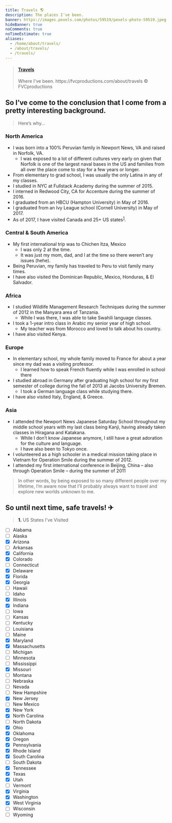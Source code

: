 ```yaml
---
title: Travels 🌎️
description: The places I've been.
banner: https://images.pexels.com/photos/59519/pexels-photo-59519.jpeg
hideBanner: true
noComments: true
noTimeEstimate: true
aliases:
  - /home/about/travels/
  - /about/travels/
  - /travels/
---
```


<blockquote class="embedly-card"><h4><a href="https://www.google.com/maps/d/u/0/embed?mid=11xSbsfkr_6UXjic4znLDZSObW_M">Travels</a></h4><p>Where I've been. https://fvcproductions.com/about/travels © FVCproductions</p></blockquote>
<script async src="//cdn.embedly.com/widgets/platform.js" charset="UTF-8"></script>

## So I’ve come to the conclusion that I come from a pretty interesting background.

> Here’s why…

### North America

* I was born into a 100% Peruvian family in Newport News, VA and raised in Norfolk, VA.
  * I was exposed to a lot of different cultures very early on given that Norfolk is one of the largest naval bases in the US and families from all over the place come to stay for a few years or longer.
* From elementary to grad school, I was usually the only Latina in any of my classes.
* I studied in NYC at Fullstack Academy during the summer of 2015.
* I interned in Redwood City, CA for Accenture during the summer of 2016.
* I graduated from an HBCU (Hampton University) in May of 2016.
* I graduated from an Ivy League school (Cornell University) in May of 2017.
* As of 2017, I have visited Canada and 25+ US states<sup>[1](#footnote1)</sup>.

### Central & South America

* My first international trip was to Chichen Itza, Mexico
  * I was only 2 at the time.
  * It was just my mom, dad, and I at the time so there weren’t any issues (hehe).
* Being Peruvian, my family has traveled to Peru to visit family many times.
* I have also visited the Dominican Republic, Mexico, Honduras, & El Salvador.

### Africa

* I studied Wildlife Management Research Techniques during the summer of 2012 in the Manyara area of Tanzania.
  * While I was there, I was able to take Swahili language classes.
* I took a 1-year intro class in Arabic my senior year of high school.
  * My teacher was from Morocco and loved to talk about his country.
* I have also visited Kenya.

### Europe

* In elementary school, my whole family moved to France for about a year since my dad was a visiting professor.
  * I learned how to speak French fluently while I was enrolled in school there
* I studied abroad in Germany after graduating high school for my first semester of college during the fall of 2013 at Jacobs University Bremen.
  * I took a German language class while studying there.
* I have also visited Italy, England, & Greece.

### Asia

* I attended the Newport News Japanese Saturday School throughout my middle school years with my last class being Kanji, having already taken classes in Hiragana and Katakana.
  * While I don’t know Japanese anymore, I still have a great adoration for the culture and language.
  * I have also been to Tokyo once.
* I volunteered as a high schooler in a medical mission taking place in Vietnam for Operation Smile during the summer of 2012.
* I attended my first international conference in Beijing, China – also through Operation Smile – during the summer of 2011

> In other words, by being exposed to so many different people over my lifetime, I’m aware now that I’ll probably always want to travel and explore new worlds unknown to me.

## So until next time, safe travels! ✈

> <a name="footnote1"><b>1.</b></a> US States I've Visited

* [ ] Alabama
* [ ] Alaska
* [x] Arizona
* [ ] Arkansas
* [x] California
* [x] Colorado
* [ ] Connecticut
* [x] Delaware
* [x] Florida
* [x] Georgia
* [ ] Hawaii
* [ ] Idaho
* [x] Illinois
* [x] Indiana
* [ ] Iowa
* [ ] Kansas
* [ ] Kentucky
* [ ] Louisiana
* [ ] Maine
* [x] Maryland
* [x] Massachusetts
* [ ] Michigan
* [ ] Minnesota
* [ ] Mississippi
* [x] Missouri
* [ ] Montana
* [ ] Nebraska
* [ ] Nevada
* [ ] New Hampshire
* [x] New Jersey
* [ ] New Mexico
* [x] New York
* [x] North Carolina
* [ ] North Dakota
* [x] Ohio
* [x] Oklahoma
* [x] Oregon
* [x] Pennsylvania
* [x] Rhode Island
* [x] South Carolina
* [ ] South Dakota
* [x] Tennessee
* [x] Texas
* [x] Utah
* [ ] Vermont
* [x] Virginia
* [x] Washington
* [x] West Virginia
* [ ] Wisconsin
* [ ] Wyoming
